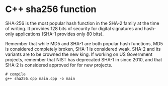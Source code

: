 # C++ sha256 function
SHA-256 is the most popular hash function in the SHA-2 family at the time of writing. It provides 128 bits of security for digital signatures and hash-only applications (SHA-1 provides only 80 bits).

Remember that while MD5 and SHA-1 are both popular hash functions, MD5 is considered completely broken, SHA-1 is considered weak. SHA-2 and its variants are to be crowned the new king. If working on US Government projects, remember that NIST has deprecated SHA-1 in since 2010, and that SHA-2 is considered approved for for new projects.

    # compile
    g++ sha256.cpp main.cpp -o main


